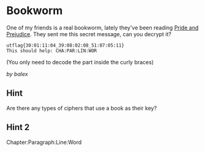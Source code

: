 # Bookworm

One of my friends is a real bookworm, lately they've been reading [Pride and Prejudice](https://www.gutenberg.org/files/1342/1342-0.txt). They sent me this secret message, can you decrypt it?

```
utflag{30:01:11:04_39:08:02:08_51:07:05:11}
This should help: CHA:PAR:LIN:WOR
```

(You only need to decode the part inside the curly braces)

_by balex_

## Hint

Are there any types of ciphers that use a book as their key?

## Hint 2

Chapter:Paragraph:Line:Word
